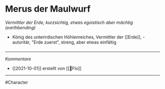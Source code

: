 # Merus der Maulwurf
*Vermittler der Erde, kurzsichtig, etwas egoistisch aber mächtig (earthbending)*
- König des unterirdischen Höhlenreiches, Vermittler der [[Erde]], - autoritär, "Erde zuerst", streng, aber etwas einfältig

#####
---
*Kommentare*
- [[2021-10-01]] erstellt von [[🦝Flo]]
---
#Character